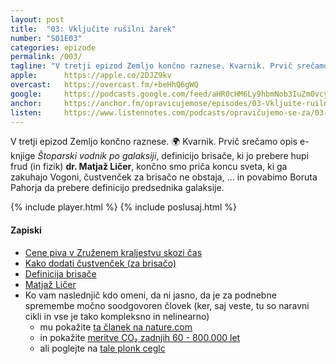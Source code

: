 ```yaml
---
layout: post
title:  "03: Vključite rušilni žarek"
number: "S01E03"
categories: epizode
permalink: /003/
tagline: "V tretji epizod Zemljo končno raznese. Kvarnik. Prvič srečamo opis elektronske knjige Štoparski vodnik po galaksiji in definicijo brisače, ki jo prebere hupi frud (in fizik) dr. Matjaž Ličer."
apple: 		https://apple.co/2DJZ9kv
overcast:	https://overcast.fm/+beHhQ6gWQ
google:		https://podcasts.google.com/feed/aHR0cHM6Ly9hbmNob3IuZm0vcy8yMmI1YTUwMC9wb2RjYXN0L3Jzcw==/episode/YjQxMjI1YWItYjNhMi00ZmIzLWI3NDYtZGQ5NTdhMmZkZmY5
anchor:		https://anchor.fm/opravicujemose/episodes/03-Vkljuite-ruilni-arek-----kvarnik-v-tretjem-poglavju-Zemljo-konno-raznese--Definicijo-brisae-prebere-dr--Matja-Lier-efco4m
listen:		https://www.listennotes.com/podcasts/opravičujemo-se-za/03-vključite-rušilni-žarek-jnUPqwxvmI9/embed/
---
```


V tretji epizod Zemljo končno raznese. 🌍 Kvarnik. Prvič srečamo opis e-knjige _Štoparski vodnik po galaksiji_, definicijo brisače, ki jo prebere hupi frud (in fizik) **dr. Matjaž Ličer**, končno smo priča koncu sveta, ki ga zakuhajo Vogoni, čustvenček za brisačo ne obstaja, ... in povabimo Boruta Pahorja da prebere definicijo predsednika galaksije.

{% include player.html %}
{% include poslusaj.html %}

#### Zapiski

- [Cene piva v Zruženem kraljestvu skozi čas](http://norfolkpubs.co.uk/utility/pob.htm)
- [Kako dodati čustvenček (za brisačo)](https://unicode.org/emoji/proposals.html)
- [Definicija brisače](http://www.zvpl.com/42/clanki/brisaca-stoparski-vodnik/)
- [Matjaž Ličer](https://twitter.com/MatjazLicer)
- Ko vam naslednjič kdo omeni, da ni jasno, da je za podnebne spremembe močno soodgovoren človek (ker, saj veste, tu so naravni cikli in vse je tako kompleksno in nelinearno)
	- mu pokažite [ta članek na nature.com](https://www.nature.com/articles/nclimate2896?foxtrotcallback=true)
	- in pokažite [meritve CO₂ zadnjih 60 - 800.000 let](https://keelingcurve.ucsd.edu/)
	- ali poglejte na [tale plonk ceglc](https://twitter.com/MatjazLicer/status/1152181180311191552/photo/1)